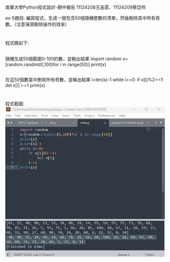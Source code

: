 #
南華大學Python程式設計-期中報告
11124208王品雯、11124209蔡岱伶

ex-5題目:
編寫程式，生成一個包含50個隨機整數的清單，然後刪除其中所有奇數。（注意保證刪除操作的效率）

#
程式碼如下:
##
隨機生成50個範圍0-100的數，並輸出結果
import random
x=[random.randint(0,100)for i in range(50)]
print(x)

##
在這50個數當中刪除所有奇數，並輸出結果
i=len(x)-1
while i>=0:
    if x[i]%2==1:
        del x[i]
    i-=1
print(x)

#
程式截圖:
![ex-5截圖](https://github.com/aY-Dling/midterm-exam/blob/main/ex5.python.png)



